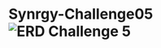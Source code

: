 # Synrgy-Challenge05![ERD Challenge 5](https://user-images.githubusercontent.com/85534222/202753272-a95b2773-4a2a-4b09-92c8-ad40f88c55bd.png)
